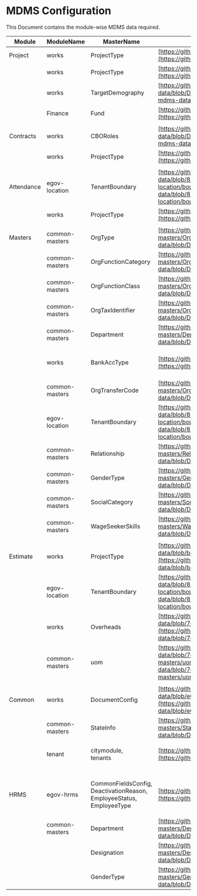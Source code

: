 # MDMS Configuration

This Document contains the module-wise MDMS data required.

| Module     | ModuleName     | MasterName                                                                           | MDMS link                                                                                                                                                                                                                                                                                    | Screens                                               |
| ---------- | -------------- | ------------------------------------------------------------------------------------ | -------------------------------------------------------------------------------------------------------------------------------------------------------------------------------------------------------------------------------------------------------------------------------------------- | ----------------------------------------------------- |
| Project    | works          | ProjectType                                                                          | [https://github.com/egovernments/works-mdms-data/blob/DEV/data/pg/works/ProjectType.json](https://github.com/egovernments/works-mdms-data/blob/DEV/data/pg/works/ProjectType.json)                                                                                                           | Search Project                                        |
|            | works          | ProjectType                                                                          | [https://github.com/egovernments/works-mdms-data/blob/DEV/data/pg/works/ProjectType.json](https://github.com/egovernments/works-mdms-data/blob/DEV/data/pg/works/ProjectType.json)                                                                                                           | Create project                                        |
|            | works          | TargetDemography                                                                     | [https://github.com/egovernments/works-mdms-data/blob/DEV/data/pg/works/TargetDemography.json](https://github.com/egovernments/works-mdms-data/blob/DEV/data/pg/works/TargetDemography.json)                                                                                                 | Create project                                        |
|            | Finance        | Fund                                                                                 | [https://github.com/egovernments/works-mdms-data/blob/DEV/data/pg/finance/Fund.json](https://github.com/egovernments/works-mdms-data/blob/DEV/data/pg/finance/Fund.json)                                                                                                                     | Create project                                        |
|            |                |                                                                                      |                                                                                                                                                                                                                                                                                              |                                                       |
| Contracts  | works          | CBORoles                                                                             | [https://github.com/egovernments/works-mdms-data/blob/DEV/data/pg/works/ContractCBORoles.json](https://github.com/egovernments/works-mdms-data/blob/DEV/data/pg/works/ContractCBORoles.json)                                                                                                 | Create Contract                                       |
|            | works          | ProjectType                                                                          | [https://github.com/egovernments/works-mdms-data/blob/DEV/data/pg/works/ProjectType.json](https://github.com/egovernments/works-mdms-data/blob/DEV/data/pg/works/ProjectType.json)                                                                                                           | Create Contract                                       |
|            |                |                                                                                      |                                                                                                                                                                                                                                                                                              |                                                       |
| Attendance | egov-location  | TenantBoundary                                                                       | [https://github.com/egovernments/works-mdms-data/blob/8285bc63aac7f056326165897ac18918520c9723/data/pg/citya/egov-location/boundary-data.json](https://github.com/egovernments/works-mdms-data/blob/8285bc63aac7f056326165897ac18918520c9723/data/pg/citya/egov-location/boundary-data.json) | Attendance Search, Inbox                              |
|            | works          | ProjectType                                                                          | [https://github.com/egovernments/works-mdms-data/blob/DEV/data/pg/works/ProjectType.json](https://github.com/egovernments/works-mdms-data/blob/DEV/data/pg/works/ProjectType.json)                                                                                                           | Attendance Search                                     |
|            |                |                                                                                      |                                                                                                                                                                                                                                                                                              |                                                       |
| Masters    | common-masters | OrgType                                                                              | [https://github.com/egovernments/works-mdms-data/blob/DEV/data/pg/common-masters/OrgType.json](https://github.com/egovernments/works-mdms-data/blob/DEV/data/pg/common-masters/OrgType.json)                                                                                                 | Create, Search, Modiy org                             |
|            | common-masters | OrgFunctionCategory                                                                  | [https://github.com/egovernments/works-mdms-data/blob/DEV/data/pg/common-masters/OrgFunctionCategory.json](https://github.com/egovernments/works-mdms-data/blob/DEV/data/pg/common-masters/OrgFunctionCategory.json)                                                                         | Create, Modiy org                                     |
|            | common-masters | OrgFunctionClass                                                                     | [https://github.com/egovernments/works-mdms-data/blob/DEV/data/pg/common-masters/OrgFunctionClass.json](https://github.com/egovernments/works-mdms-data/blob/DEV/data/pg/common-masters/OrgFunctionClass.json)                                                                               | Create, Modiy org                                     |
|            | common-masters | OrgTaxIdentifier                                                                     | [https://github.com/egovernments/works-mdms-data/blob/DEV/data/pg/common-masters/OrgTaxIdentifier.json](https://github.com/egovernments/works-mdms-data/blob/DEV/data/pg/common-masters/OrgTaxIdentifier.json)                                                                               | Create, Modiy org                                     |
|            | common-masters | Department                                                                           | [https://github.com/egovernments/works-mdms-data/blob/DEV/data/pg/common-masters/Department.json](https://github.com/egovernments/works-mdms-data/blob/DEV/data/pg/common-masters/Department.json)                                                                                           | Create, Modiy org                                     |
|            | works          | BankAccType                                                                          | [https://github.com/egovernments/works-mdms-data/blob/DEV/data/pg/works/BankAccType.json](https://github.com/egovernments/works-mdms-data/blob/DEV/data/pg/works/BankAccType.json)                                                                                                           | Create, Modiy org, Create, Modify WageSeeker          |
|            | common-masters | OrgTransferCode                                                                      | [https://github.com/egovernments/works-mdms-data/blob/DEV/data/pg/common-masters/OrgTransferCode.json](https://github.com/egovernments/works-mdms-data/blob/DEV/data/pg/common-masters/OrgTransferCode.json)                                                                                 | Create, Modify Org                                    |
|            | egov-location  | TenantBoundary                                                                       | [https://github.com/egovernments/works-mdms-data/blob/8285bc63aac7f056326165897ac18918520c9723/data/pg/citya/egov-location/boundary-data.json](https://github.com/egovernments/works-mdms-data/blob/8285bc63aac7f056326165897ac18918520c9723/data/pg/citya/egov-location/boundary-data.json) | Create, Modify, Search Org, Modify, Search WageSeeker |
|            | common-masters | Relationship                                                                         | [https://github.com/egovernments/works-mdms-data/blob/DEV/data/pg/common-masters/Relationship.json](https://github.com/egovernments/works-mdms-data/blob/DEV/data/pg/common-masters/Relationship.json)                                                                                       | Modify WageSeeker                                     |
|            | common-masters | GenderType                                                                           | [https://github.com/egovernments/works-mdms-data/blob/DEV/data/pg/common-masters/GenderType.json](https://github.com/egovernments/works-mdms-data/blob/DEV/data/pg/common-masters/GenderType.json)                                                                                           | Modify WageSeeker                                     |
|            | common-masters | SocialCategory                                                                       | [https://github.com/egovernments/works-mdms-data/blob/DEV/data/pg/common-masters/SocialCategory.json](https://github.com/egovernments/works-mdms-data/blob/DEV/data/pg/common-masters/SocialCategory.json)                                                                                   | Search, Modify WageSeeker                             |
|            | common-masters | WageSeekerSkills                                                                     | [https://github.com/egovernments/works-mdms-data/blob/DEV/data/pg/common-masters/WageSeekerSkills.json](https://github.com/egovernments/works-mdms-data/blob/DEV/data/pg/common-masters/WageSeekerSkills.json)                                                                               | Modify WageSeeker                                     |
|            |                |                                                                                      |                                                                                                                                                                                                                                                                                              |                                                       |
| Estimate   | works          | ProjectType                                                                          | [https://github.com/egovernments/works-mdms-data/blob/b4492d7e4f6b09d8e919b0d48d9085930130d6c2/data/pg/works/ProjectType.json](https://github.com/egovernments/works-mdms-data/blob/b4492d7e4f6b09d8e919b0d48d9085930130d6c2/data/pg/works/ProjectType.json)                                 | Estimate Inbox                                        |
|            | egov-location  | TenantBoundary                                                                       | [https://github.com/egovernments/works-mdms-data/blob/8285bc63aac7f056326165897ac18918520c9723/data/pg/citya/egov-location/boundary-data.json](https://github.com/egovernments/works-mdms-data/blob/8285bc63aac7f056326165897ac18918520c9723/data/pg/citya/egov-location/boundary-data.json) |                                                       |
|            | works          | Overheads                                                                            | [https://github.com/egovernments/works-mdms-data/blob/7e875933051ce7298838f1abdfb1392dd51933f7/data/pg/works/Overheads.json](https://github.com/egovernments/works-mdms-data/blob/7e875933051ce7298838f1abdfb1392dd51933f7/data/pg/works/Overheads.json)                                     |                                                       |
|            | common-masters | uom                                                                                  | [https://github.com/egovernments/works-mdms-data/blob/7e35616d8b0a21261854de7a38a4e814a2934888/data/pg/common-masters/uom.json](https://github.com/egovernments/works-mdms-data/blob/7e35616d8b0a21261854de7a38a4e814a2934888/data/pg/common-masters/uom.json)                               |                                                       |
|            |                |                                                                                      |                                                                                                                                                                                                                                                                                              |                                                       |
| Common     | works          | DocumentConfig                                                                       | [https://github.com/egovernments/works-mdms-data/blob/e69b4bfb8846dec446ab599d3fbb348fb693c315/data/pg/works/DocumentConfig.json](https://github.com/egovernments/works-mdms-data/blob/e69b4bfb8846dec446ab599d3fbb348fb693c315/data/pg/works/DocumentConfig.json)                           | DocumentConfig                                        |
|            | common-masters | StateInfo                                                                            | [https://github.com/egovernments/works-mdms-data/blob/DEV/data/pg/common-masters/StateInfo.json](https://github.com/egovernments/works-mdms-data/blob/DEV/data/pg/common-masters/StateInfo.json)                                                                                             |                                                       |
|            | tenant         | <p>citymodule,<br>tenants</p>                                                        | [https://github.com/egovernments/works-mdms-data/tree/DEV/data/pg/tenant](https://github.com/egovernments/works-mdms-data/tree/DEV/data/pg/tenant)                                                                                                                                           |                                                       |
|            |                |                                                                                      |                                                                                                                                                                                                                                                                                              |                                                       |
|            |                |                                                                                      |                                                                                                                                                                                                                                                                                              |                                                       |
| HRMS       | egov-hrms      | <p>CommonFieldsConfig,<br>DeactivationReason,<br>EmployeeStatus,<br>EmployeeType</p> | [https://github.com/egovernments/works-mdms-data/tree/DEV/data/pg/egov-hrms](https://github.com/egovernments/works-mdms-data/tree/DEV/data/pg/egov-hrms)                                                                                                                                     |                                                       |
|            | common-masters | Department                                                                           | [https://github.com/egovernments/works-mdms-data/blob/DEV/data/pg/common-masters/Department.json](https://github.com/egovernments/works-mdms-data/blob/DEV/data/pg/common-masters/Department.json)                                                                                           |                                                       |
|            |                | Designation                                                                          | [https://github.com/egovernments/works-mdms-data/blob/DEV/data/pg/common-masters/Designation.json](https://github.com/egovernments/works-mdms-data/blob/DEV/data/pg/common-masters/Designation.json)                                                                                         |                                                       |
|            |                | GenderType                                                                           | [https://github.com/egovernments/works-mdms-data/blob/DEV/data/pg/common-masters/GenderType.json](https://github.com/egovernments/works-mdms-data/blob/DEV/data/pg/common-masters/GenderType.json)                                                                                           |                                                       |

